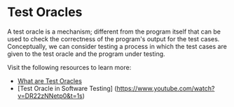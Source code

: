 # Test Oracles

A test oracle is a mechanism; different from the program itself that can be used to check the correctness of the program's output for the test cases. Conceptually, we can consider testing a process in which the test cases are given to the test oracle and the program under testing.

Visit the following resources to learn more:

- [What are Test Oracles](https://ecomputernotes.com/software-engineering/what-are-test-oracles)
- [Test Oracle in Software Testing] (https://www.youtube.com/watch?v=DR22zNNetp0&t=1s)
